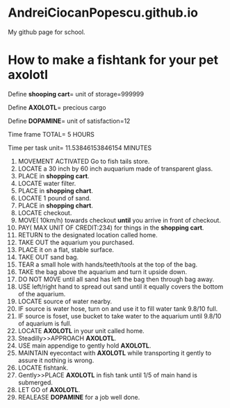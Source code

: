 # AndreiCiocanPopescu.github.io
My github page for school.

# How to make a fishtank for your pet axolotl

Define **shooping cart**= unit of storage=999999

Define **AXOLOTL**= precious cargo

Define **DOPAMINE**= unit of satisfaction=12

Time frame TOTAL= 5 HOURS

Time per task unit= 11.53846153846154 MINUTES

1. MOVEMENT ACTIVATED Go to fish tails store.
2. LOCATE a 30 inch by 60 inch auquarium made of transparent glass.
3. PLACE in **shopping cart**.
4. LOCATE water filter.
5. PLACE in **shopping chart**.
6. LOCATE 1 pound of sand.
7. PLACE in **shopping chart**.
6. LOCATE checkout.
7. MOVE( 10km/h) towards checkout **until** you arrive in front of checkout.
8. PAY( MAX UNIT OF CREDIT:234) for things in the **shopping cart**.
9. RETURN to the designated location called home.
10. TAKE OUT the aquarium you purchased.
11. PLACE it on a flat, stable surface.
12. TAKE OUT sand bag.
13. TEAR a small hole with hands/teeth/tools at the top of the bag.
14. TAKE the bag above the aquarium and turn it upside down.
15. DO NOT M0VE until all sand has left the bag then through bag away.
16. USE left/right hand to spread out sand until it equally covers the bottom of the aquarium.
17. LOCATE source of water nearby.
18. IF source is water hose, turn on and use it to fill water tank 9.8/10 full.
18. IF source is foset, use bucket to take water to the aquarium until 9.8/10 of aquarium is full.
19. LOCATE **AXOLOTL** in your unit called home.
20. Steadilly>>APPROACH **AXOLOTL**.
21. USE main appendige to gently hold **AXOLOTL**.
22. MAINTAIN eyecontact with **AXOLOTL** while transporting it gently to assure it nothing is wrong.
23. LOCATE fishtank.
24. Gently>>PLACE **AXOLOTL** in fish tank until 1/5 of main hand is submerged.
25. LET GO of **AXOLOTL**.
26. REALEASE **DOPAMINE** for a job well done.



